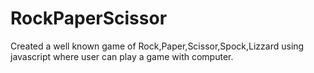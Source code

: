 # RockPaperScissor
Created a well known game of Rock,Paper,Scissor,Spock,Lizzard using javascript where user can play a game with computer.
